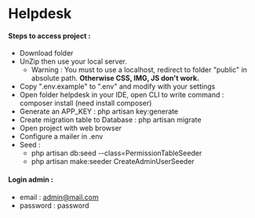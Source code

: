 # Helpdesk
#### Steps to access project :
- Download folder  
- UnZip then use your local server.  
  * Warning : You must to use a localhost, redirect to folder "public" in absolute path. **Otherwise CSS, IMG, JS don't work.**   
- Copy ".env.example" to ".env" and modify with your settings  
- Open folder helpdesk in your IDE, open CLI to write command : composer install (need install composer)
- Generate an APP_KEY : php artisan key:generate
- Create migration table to Database : php artisan migrate
- Open project with web browser
- Configure a mailer in .env
- Seed : 
    * php artisan db:seed --class=PermissionTableSeeder
    * php artisan make:seeder CreateAdminUserSeeder

#### Login admin :
- email : admin@mail.com
- password : password
